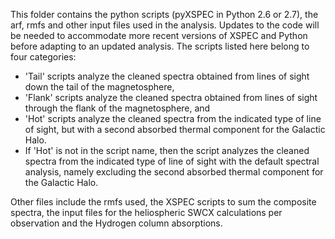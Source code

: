 This folder contains the python scripts (pyXSPEC in Python 2.6 or 2.7), the arf, rmfs and other input files used in the analysis. Updates to the code will be needed to accommodate more recent versions of XSPEC and Python before adapting to an updated analysis. The scripts listed here belong to four categories:

- 'Tail' scripts analyze the cleaned spectra obtained from lines of sight down the tail of the magnetosphere,
- 'Flank' scripts analyze the cleaned spectra obtained from lines of sight through the flank of the magnetosphere, and
- 'Hot' scripts analyze the cleaned spectra from the indicated type of line of sight, but with a second absorbed thermal component for the Galactic Halo.
- If 'Hot' is not in the script name, then the script analyzes the cleaned spectra from the indicated type of line of sight with the default spectral analysis, namely excluding the second absorbed thermal component for the Galactic Halo.  

Other files include the rmfs used, the XSPEC scripts to sum the composite spectra, the input files for the heliospheric SWCX calculations per observation and the Hydrogen column absorptions.
